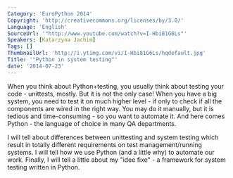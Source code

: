 ```yaml
---
Category: 'EuroPython 2014'
Copyright: 'http://creativecommons.org/licenses/by/3.0/'
Language: 'English'
SourceUrl: '"http://www.youtube.com/watch?v=I-Hbi81G6Ls"'
Speakers: [Katarzyna Jachim]
Tags: []
ThumbnailUrl: 'http://i.ytimg.com/vi/I-Hbi81G6Ls/hqdefault.jpg'
Title: '"Python in system testing"'
date: '2014-07-23'
---
```

When you think about Python+testing, you usually think about testing your code - unittests, mostly. But it is not the only case! When you have a big system, you need to test it on much higher level - if only to check if all the components are wired in the right way. You may do it manually, but it is tedious and time-consuming - so you want to automate it. And here comes Python - the language of choice in many QA departments.

I will tell about differences between unittesting and system testing which result in totally different requirements on test management/running systems. I will tell how we use Python (and a little why) to automate our work. Finally, I will tell a little about my "idee fixe" - a framework for system testing written in Python.